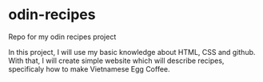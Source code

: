 # odin-recipes
Repo for my odin recipes project

In this project, I will use my basic knowledge about HTML, CSS and github. With that, I will create simple website which will describe recipes, specificaly how to make Vietnamese Egg Coffee.
